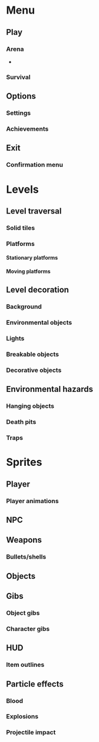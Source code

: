 # Menu
## Play
### Arena
-
### Survival
## Options
### Settings
### Achievements
## Exit
### Confirmation menu

# Levels
## Level traversal
### Solid tiles
### Platforms
#### Stationary platforms
#### Moving platforms
## Level decoration
### Background
### Environmental objects
### Lights
### Breakable objects
### Decorative objects
## Environmental hazards
### Hanging objects
### Death pits
### Traps

# Sprites
## Player
### Player animations
## NPC
## Weapons
### Bullets/shells
## Objects
## Gibs
### Object gibs
### Character gibs
## HUD
### Item outlines
## Particle effects
### Blood 
### Explosions
### Projectile impact
